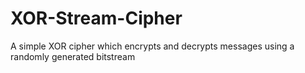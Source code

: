 # XOR-Stream-Cipher
A simple XOR cipher which encrypts and decrypts messages using a randomly generated bitstream
